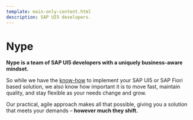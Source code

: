 ```yaml
---
template: main-only-content.html
description: SAP UI5 developers.
---
```

# Nype

**Nype is a team of SAP UI5 developers with a uniquely business-aware mindset.**

So while we have the [know-how](exp) to implement your SAP UI5 or SAP Fiori based solution, we also know how important it is to move fast, maintain quality, and stay flexible as your needs change and grow.

Our practical, agile approach makes all that possible, giving you a solution that meets your demands – **however much they shift.**